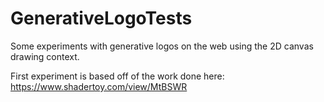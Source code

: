 # GenerativeLogoTests
Some experiments with generative logos on the web using the 2D canvas drawing context.

First experiment is based off of the work done here: https://www.shadertoy.com/view/MtBSWR
